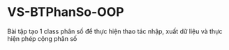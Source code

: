 # VS-BTPhanSo-OOP
Bài tập tạo 1 class phân số để thực hiện thao tác nhập, xuất dữ liệu và thực hiện phép cộng phân số
